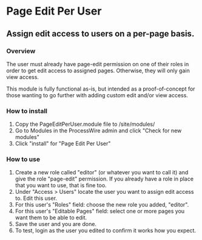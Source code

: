 # Page Edit Per User

## Assign edit access to users on a per-page basis.

### Overview

The user must already have page-edit permission on one of their roles in order to get 
edit access to assigned pages. Otherwise, they will only gain view access.

This module is fully functional as-is, but intended as a proof-of-concept for those 
wanting to go further with adding custom edit and/or view access.

### How to install

1. Copy the PageEditPerUser.module file to /site/modules/
2. Go to Modules in the ProcessWire admin and click "Check for new modules"
3. Click "install" for "Page Edit Per User"

### How to use

1. Create a new role called "editor" (or whatever you want to call it) and give the role "page-edit" permission. If you already have a role in place that you want to use, that is fine too.
2. Under "Access > Users" locate the user you want to assign edit access to. Edit this user. 
3. For this user's "Roles" field: choose the new role you added, "editor".
4. For this user's "Editable Pages" field: select one or more pages you want them to be able to edit.
5. Save the user and you are done. 
6. To test, login as the user you edited to confirm it works how you expect.

